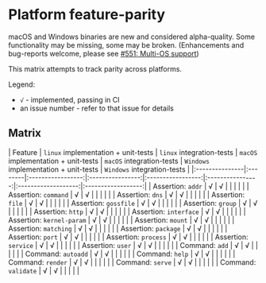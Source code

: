 # Platform feature-parity

macOS and Windows binaries are new and considered alpha-quality. Some functionality may be missing, some may be broken. (Enhancements and bug-reports welcome, please see [#551: Multi-OS support](https://github.com/aelsabbahy/goss/issues/551))

This matrix attempts to track parity across platforms.

Legend:

* `√` - implemented, passing in CI
* an issue number - refer to that issue for details

## Matrix

| Feature | `linux` implementation + unit-tests | `linux` integration-tests | `macOS` implementation + unit-tests | `macOS` integration-tests | `Windows` implementation + unit-tests | `Windows` integration-tests |
|:---------------|:--------|:-----------------:|:----------------:|:-----------------:|:----------------:|:-------------------:|:------------------:|
| Assertion: `addr` | √ | √ | | | | |
| Assertion: `command` | √ | √ | | | | |
| Assertion: `dns` | √ | √ | | | | |
| Assertion: `file` | √ | √ | | | | |
| Assertion: `gossfile` | √ | √ | | | | |
| Assertion: `group` | √ | √ | | | | |
| Assertion: `http` | √ | √ | | | | |
| Assertion: `interface` | √ | √ | | | | |
| Assertion: `kernel-param` | √ | √ | | | | |
| Assertion: `mount` | √ | √ | | | | |
| Assertion: `matching` | √ | √ | | | | |
| Assertion: `package` | √ | √ | | | | |
| Assertion: `port` | √ | √ | | | | |
| Assertion: `process` | √ | √ | | | | |
| Assertion: `service` | √ | √ | | | | |
| Assertion: `user` | √ | √ | | | | |
| Command: `add` | √ | √ | | | | |
| Command: `autoadd` | √ | √ | | | | |
| Command: `help` | √ | √ | | | | |
| Command: `render` | √ | √ | | | | |
| Command: `serve` | √ | √ | | | | |
| Command: `validate` | √ | √ | | | | |
